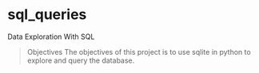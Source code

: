 # sql_queries

Data Exploration With SQL
> Objectives The objectives of this project is to use sqlite in python to explore and query the database.

